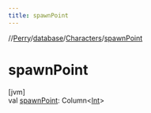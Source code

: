 ```yaml
---
title: spawnPoint
---
```

//[Perry](../../../index.html)/[database](../index.html)/[Characters](index.html)/[spawnPoint](spawn-point.html)



# spawnPoint



[jvm]\
val [spawnPoint](spawn-point.html): Column<[Int](https://kotlinlang.org/api/latest/jvm/stdlib/kotlin/-int/index.html)>




